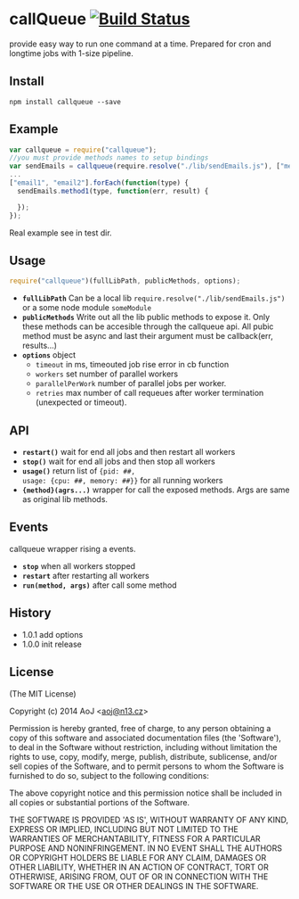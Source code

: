 # callQueue [![Build Status](https://travis-ci.org/AoJ/callqueue.svg?branch=master)](https://travis-ci.org/AoJ/callqueue)

provide easy way to run one command at a time. Prepared for cron and longtime jobs with 1-size pipeline.

## Install
    npm install callqueue --save

## Example
```javascript
var callqueue = require("callqueue");
//you must provide methods names to setup bindings
var sendEmails = callqueue(require.resolve("./lib/sendEmails.js"), ["method1", "method2"]);
...
["email1", "email2"].forEach(function(type) {
  sendEmails.method1(type, function(err, result) {

  });
});
```
Real example see in test dir.

## Usage
```javascript
require("callqueue")(fullLibPath, publicMethods, options);
```

* **<code>fullLibPath</code>** Can be a local lib <code>require.resolve("./lib/sendEmails.js")</code> or a some node module <code>someModule</code>
* **<code>publicMethods</code>** Write out all the lib public methods to expose it. Only these methods can be accesible through the callqueue api. All pubic method must be async and last their argument must be callback(err, results...)
* **<code>options</code>** object
    * <code>timeout</code> in ms, timeouted job rise error in cb function
    * <code>workers</code> set number of parallel workers
    * <code>parallelPerWork</code> number of parallel jobs per worker.
    * <code>retries</code> max number of call requeues after worker termination (unexpected or timeout).


## API
* **<code>restart()</code>** wait for end all jobs and then restart all workers
* **<code>stop()</code>** wait for end all jobs and then stop all workers
* **<code>usage()</code>** return list of <code>{pid: ##, usage: {cpu: ##, memory: ##}}</code> for all running workers
* **<code>{method}(agrs...)</code>** wrapper for call the exposed methods. Args are same as original lib methods.


## Events
callqueue wrapper rising a events.
* **<code>stop</code>** when all workers stopped
* **<code>restart</code>** after restarting all workers
* **<code>run(method, args)</code>** after call some method

## History
- 1.0.1 add options
- 1.0.0 init release

## License

(The MIT License)

Copyright (c) 2014 AoJ &lt;aoj@n13.cz&gt;

Permission is hereby granted, free of charge, to any person obtaining
a copy of this software and associated documentation files (the
'Software'), to deal in the Software without restriction, including
without limitation the rights to use, copy, modify, merge, publish,
distribute, sublicense, and/or sell copies of the Software, and to
permit persons to whom the Software is furnished to do so, subject to
the following conditions:

The above copyright notice and this permission notice shall be
included in all copies or substantial portions of the Software.

THE SOFTWARE IS PROVIDED 'AS IS', WITHOUT WARRANTY OF ANY KIND,
EXPRESS OR IMPLIED, INCLUDING BUT NOT LIMITED TO THE WARRANTIES OF
MERCHANTABILITY, FITNESS FOR A PARTICULAR PURPOSE AND NONINFRINGEMENT.
IN NO EVENT SHALL THE AUTHORS OR COPYRIGHT HOLDERS BE LIABLE FOR ANY
CLAIM, DAMAGES OR OTHER LIABILITY, WHETHER IN AN ACTION OF CONTRACT,
TORT OR OTHERWISE, ARISING FROM, OUT OF OR IN CONNECTION WITH THE
SOFTWARE OR THE USE OR OTHER DEALINGS IN THE SOFTWARE.

